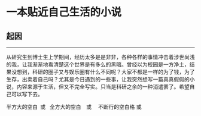 # 一本贴近自己生活的小说
## 起因
***
  从研究生到博士生上学期间，经历太多是是非非，各种各样的事情冲击着涉世尚浅的我，让我渐渐地看清楚这个世界是有多么的黑暗。曾经以为校园是一方净土，结果没想到，科研的圈子又与娱乐圈有什么不同呢？大家不都是一样的为了钱，为了生存，出卖着自己吗？尤其是今日遇到的一些事，让我突然想写一篇真真假假的小说，内容来源于生活，但又不完全写实。只当是科研之余的一种消遣罢了。希望自己可以写下去。
  
  
半方大的空白&ensp;或&#8194;
全方大的空白&emsp;或&#8195;
不断行的空白格&nbsp;或&#160;
